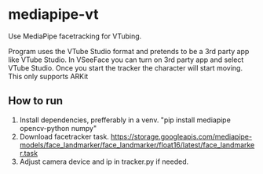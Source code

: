 # mediapipe-vt
Use MediaPipe facetracking for VTubing.

Program uses the VTube Studio format and pretends to be a 3rd party app like VTube Studio. In VSeeFace you can turn on 3rd party app and select VTube Studio. Once you start the tracker the character will start moving. This only supports ARKit

## How to run
1. Install dependencies, prefferably in a venv. "pip install mediapipe opencv-python numpy"
2. Download facetracker task. https://storage.googleapis.com/mediapipe-models/face_landmarker/face_landmarker/float16/latest/face_landmarker.task
3. Adjust camera device and ip in tracker.py if needed.
